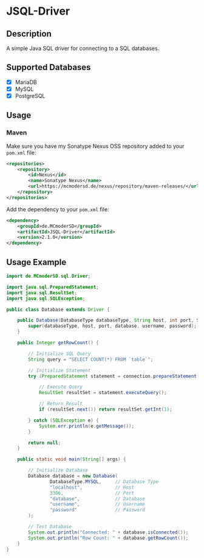 # JSQL-Driver

## Description
A simple Java SQL driver for connecting to a SQL databases. 

## Supported Databases
- [x] MariaDB
- [x] MySQL
- [x] PostgreSQL

## Usage

### Maven
Make sure you have my Sonatype Nexus OSS repository added to your `pom.xml` file:
```xml
<repositories>
    <repository>
        <id>Nexus</id>
        <name>Sonatype Nexus</name>
        <url>https://mcmodersd.de/nexus/repository/maven-releases/</url>
    </repository>
</repositories>
```
Add the dependency to your `pom.xml` file:
```xml
<dependency>
    <groupId>de.MCmoderSD</groupId>
    <artifactId>JSQL-Driver</artifactId>
    <version>2.1.0</version>
</dependency>
```


## Usage Example
```java
import de.MCmoderSD.sql.Driver;

import java.sql.PreparedStatement;
import java.sql.ResultSet;
import java.sql.SQLException;

public class Database extends Driver {

    public Database(DatabaseType databaseType, String host, int port, String database, String username, String password) {
        super(databaseType, host, port, database, username, password);
    }

    public Integer getRowCount() {

        // Initialize SQL Query
        String query = "SELECT COUNT(*) FROM `table`";

        // Initialize Statement
        try (PreparedStatement statement = connection.prepareStatement(query)) {

            // Execute Query
            ResultSet resultSet = statement.executeQuery();

            // Return Result
            if (resultSet.next()) return resultSet.getInt(1);

        } catch (SQLException e) {
            System.err.println(e.getMessage());
        }

        return null;
    }

    public static void main(String[] args) {

        // Initialize Database
        Database database = new Database(
                DatabaseType.MYSQL,     // Database Type
                "localhost",            // Host
                3306,                   // Port
                "database",             // Database
                "username",             // Username
                "password"              // Password
        );

        // Test Database
        System.out.println("Connected: " + database.isConnected());
        System.out.println("Row Count: " + database.getRowCount());
    }
}
```